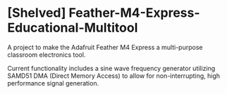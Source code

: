 # [Shelved] Feather-M4-Express-Educational-Multitool

A project to make the Adafruit Feather M4 Express a multi-purpose classroom electronics tool.

Current functionality includes a sine wave frequency generator utilizing SAMD51 DMA (Direct Memory Access) to allow for non-interrupting, high performance signal generation.
